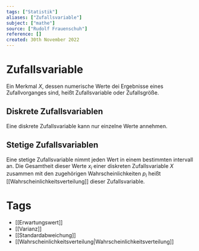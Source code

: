 ```yaml
---
tags: ["Statistik"]
aliases: ["Zufallsvariable"]
subject: ["mathe"]
source: ["Rudolf Frauenschuh"]
reference: []
created: 30th November 2022
---
```


# Zufallsvariable
Ein Merkmal $X$, dessen numerische Werte dei Ergebnisse eines Zufallvorganges sind, heißt Zufallsvariable oder Zufallsgröße.
## Diskrete Zufallsvariablen
Eine diskrete Zufallsvariable kann nur einzelne Werte annehmen.

## Stetige Zufallsvariablen
Eine stetige Zufallsvariable nimmt jeden Wert in einem bestimmten intervall an.
Die Gesamtheit dieser Werte $x_{i}$ einer diskreten Zufallsvariable $X$ zusammen mit den zugehörigen Wahrscheinlichkeiten $p_{i}$ heißt [[Wahrscheinlichkeitsverteilung]] dieser Zufallsvariable.

# Tags
- [[Erwartungswert]]
- [[Varianz]]
- [[Standardabweichung]]
- [[Wahrscheinlichkeitsverteilung|Wahrscheinlichkeitsverteilung]]